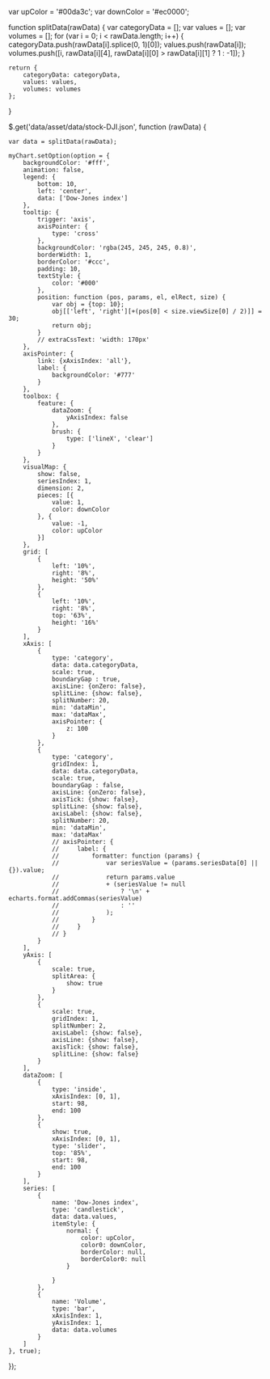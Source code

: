 var upColor = '#00da3c';
var downColor = '#ec0000';


function splitData(rawData) {
    var categoryData = [];
    var values = [];
    var volumes = [];
    for (var i = 0; i < rawData.length; i++) {
        categoryData.push(rawData[i].splice(0, 1)[0]);
        values.push(rawData[i]);
        volumes.push([i, rawData[i][4], rawData[i][0] > rawData[i][1] ? 1 : -1]);
    }

    return {
        categoryData: categoryData,
        values: values,
        volumes: volumes
    };
}

$.get('data/asset/data/stock-DJI.json', function (rawData) {

    var data = splitData(rawData);

    myChart.setOption(option = {
        backgroundColor: '#fff',
        animation: false,
        legend: {
            bottom: 10,
            left: 'center',
            data: ['Dow-Jones index']
        },
        tooltip: {
            trigger: 'axis',
            axisPointer: {
                type: 'cross'
            },
            backgroundColor: 'rgba(245, 245, 245, 0.8)',
            borderWidth: 1,
            borderColor: '#ccc',
            padding: 10,
            textStyle: {
                color: '#000'
            },
            position: function (pos, params, el, elRect, size) {
                var obj = {top: 10};
                obj[['left', 'right'][+(pos[0] < size.viewSize[0] / 2)]] = 30;
                return obj;
            }
            // extraCssText: 'width: 170px'
        },
        axisPointer: {
            link: {xAxisIndex: 'all'},
            label: {
                backgroundColor: '#777'
            }
        },
        toolbox: {
            feature: {
                dataZoom: {
                    yAxisIndex: false
                },
                brush: {
                    type: ['lineX', 'clear']
                }
            }
        },
        visualMap: {
            show: false,
            seriesIndex: 1,
            dimension: 2,
            pieces: [{
                value: 1,
                color: downColor
            }, {
                value: -1,
                color: upColor
            }]
        },
        grid: [
            {
                left: '10%',
                right: '8%',
                height: '50%'
            },
            {
                left: '10%',
                right: '8%',
                top: '63%',
                height: '16%'
            }
        ],
        xAxis: [
            {
                type: 'category',
                data: data.categoryData,
                scale: true,
                boundaryGap : true,
                axisLine: {onZero: false},
                splitLine: {show: false},
                splitNumber: 20,
                min: 'dataMin',
                max: 'dataMax',
                axisPointer: {
                    z: 100
                }
            },
            {
                type: 'category',
                gridIndex: 1,
                data: data.categoryData,
                scale: true,
                boundaryGap : false,
                axisLine: {onZero: false},
                axisTick: {show: false},
                splitLine: {show: false},
                axisLabel: {show: false},
                splitNumber: 20,
                min: 'dataMin',
                max: 'dataMax'
                // axisPointer: {
                //     label: {
                //         formatter: function (params) {
                //             var seriesValue = (params.seriesData[0] || {}).value;
                //             return params.value
                //             + (seriesValue != null
                //                 ? '\n' + echarts.format.addCommas(seriesValue)
                //                 : ''
                //             );
                //         }
                //     }
                // }
            }
        ],
        yAxis: [
            {
                scale: true,
                splitArea: {
                    show: true
                }
            },
            {
                scale: true,
                gridIndex: 1,
                splitNumber: 2,
                axisLabel: {show: false},
                axisLine: {show: false},
                axisTick: {show: false},
                splitLine: {show: false}
            }
        ],
        dataZoom: [
            {
                type: 'inside',
                xAxisIndex: [0, 1],
                start: 98,
                end: 100
            },
            {
                show: true,
                xAxisIndex: [0, 1],
                type: 'slider',
                top: '85%',
                start: 98,
                end: 100
            }
        ],
        series: [
            {
                name: 'Dow-Jones index',
                type: 'candlestick',
                data: data.values,
                itemStyle: {
                    normal: {
                        color: upColor,
                        color0: downColor,
                        borderColor: null,
                        borderColor0: null
                    }
                
                }
            },
            {
                name: 'Volume',
                type: 'bar',
                xAxisIndex: 1,
                yAxisIndex: 1,
                data: data.volumes
            }
        ]
    }, true);

   
});